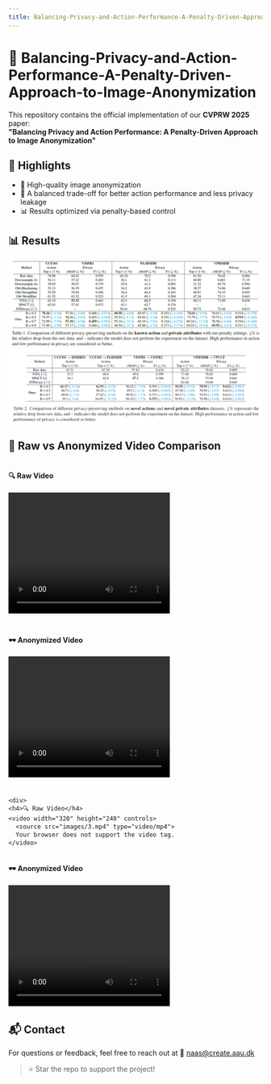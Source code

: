```yaml
---
title: Balancing-Privacy-and-Action-Performance-A-Penalty-Driven-Approach-to-Image-Anonymization
---
```


# 🔐 Balancing-Privacy-and-Action-Performance-A-Penalty-Driven-Approach-to-Image-Anonymization

This repository contains the official implementation of our **CVPRW 2025** paper:  
**"Balancing Privacy and Action Performance: A Penalty-Driven Approach to Image Anonymization"**

## 🚀 Highlights
- 📸 High-quality image anonymization
- 🧠 A balanced trade-off for better action performance and less privacy leakage
- 📊 Results optimized via penalty-based control

## 📊 Results
![](images/tab1.png)
![](images/tab2.png)

## 🎥 Raw vs Anonymized Video Comparison

<div style="display: flex; gap: 20px; flex-wrap: wrap;">
  <div>
    <h4>🔍 Raw Video</h4>
    <video width="320" height="240" controls>
      <source src="images/1.mp4" type="video/mp4">
      Your browser does not support the video tag.
    </video>
  </div>

  <div>
    <h4>🕶️ Anonymized Video</h4>
    <video width="320" height="240" controls>
      <source src="images/2.mp4" type="video/mp4">
      Your browser does not support the video tag.
    </video>
  </div>

    <div>
    <h4>🔍 Raw Video</h4>
    <video width="320" height="240" controls>
      <source src="images/3.mp4" type="video/mp4">
      Your browser does not support the video tag.
    </video>
  </div>

  <div>
    <h4>🕶️ Anonymized Video</h4>
    <video width="320" height="240" controls>
      <source src="images/4.mp4" type="video/mp4">
      Your browser does not support the video tag.
    </video>
  </div>
</div>




## 📬 Contact
For questions or feedback, feel free to reach out at 📧 naas@create.aau.dk

> ⭐️ Star the repo to support the project!
